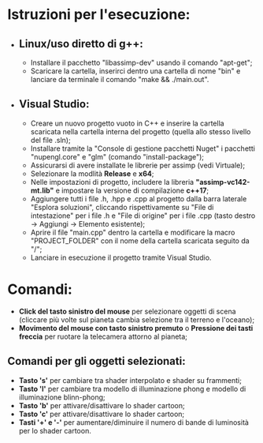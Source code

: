 <h1> Istruzioni per l'esecuzione: </h1>

<ul>
    <li>
        <h2>Linux/uso diretto di g++:</h2>
        <ul>
            <li>Installare il pacchetto "libassimp-dev" usando il comando "apt-get";</li>
            <li>Scaricare la cartella, inserirci dentro una cartella di nome "bin" e lanciare da terminale il comando "make && ./main.out".</li>
        </ul>
    </li>
    <li>
        <h2>Visual Studio:</li>
        <ul>
            <li>Creare un nuovo progetto vuoto in C++ e inserire la cartella scaricata nella cartella interna del progetto (quella allo stesso livello del file .sln);</li>
            <li>Installare tramite la "Console di gestione pacchetti Nuget" i pacchetti "nupengl.core" e "glm" (comando "install-package");</li>
            <li>Assicurarsi di avere installate le librerie per assimp (vedi Virtuale);</li>
            <li>Selezionare la modlità <strong>Release</strong> e <strong>x64</strong>;</li>
            <li>Nelle impostazioni di progetto, includere la libreria <strong>"assimp-vc142-mt.lib"</strong> e impostare la versione di compilazione <strong>c++17</strong>;</li>
            <li>Aggiungere tutti i file .h, .hpp e .cpp al progetto dalla barra laterale "Esplora soluzioni", cliccando rispettivamente su "File di intestazione" per i file .h e "File di origine" per i file .cpp (tasto destro -> Aggiungi -> Elemento esistente);</li>
            <li>Aprire il file "main.cpp" dentro la cartella e modificare la macro "PROJECT_FOLDER" con il nome della cartella scaricata seguito da "/";</li>
            <li>Lanciare in esecuzione il progetto tramite Visual Studio.</li>
        </ul>
    </li>
</ul>

<h1> Comandi: </h1>

<ul>
    <li><strong>Click del tasto sinistro del mouse</strong> per selezionare oggetti di scena (cliccare più volte sul pianeta cambia selezione tra il terreno e l'oceano);</li>
    <li><strong>Movimento del mouse con tasto sinistro premuto</strong> o <strong>Pressione dei tasti freccia</strong> per ruotare la telecamera attorno al pianeta;</li>
</ul>
<h2>Comandi per gli oggetti selezionati:</h2>
<ul>
    <li><strong>Tasto 's'</strong> per cambiare tra shader interpolato e shader su frammenti;</li>
    <li><strong>Tasto 'l'</strong> per cambiare tra modello di illuminazione phong e modello di illuminazione blinn-phong;</li>
    <li><strong>Tasto 'b'</strong> per attivare/disattivare lo shader cartoon;</li>
    <li><strong>Tasto 'c'</strong> per attivare/disattivare lo shader cartoon;</li>
    <li><strong>Tasti '+' e '-'</strong> per aumentare/diminuire il numero di bande di luminosità per lo shader cartoon.</li>
</ul>